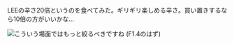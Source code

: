LEEの辛さ20倍というのを食べてみた。ギリギリ楽しめる辛さ。買い置きするなら10倍の方がいいかな...

![こういう場面ではもっと絞るべきですね (F1.4のはず)](https://photos.old.apkas.net/medium/202406/20240626-131939.webp)
